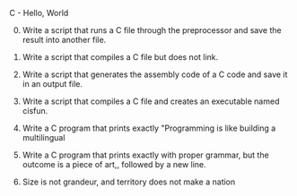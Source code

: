 C - Hello, World

0. Write a script that runs a C file through the preprocessor and save the result into another file.

1. Write a script that compiles a C file but does not link.

2. Write a script that generates the assembly code of a C code and save it in an output file.

 3. Write a script that compiles a C file and creates an executable named cisfun.

 4. Write a C program that prints exactly "Programming is like building a multilingual

5. Write a C program that prints exactly with proper grammar, but the outcome is a piece of art,, followed by a new line.

6. Size is not grandeur, and territory does not make a nation


